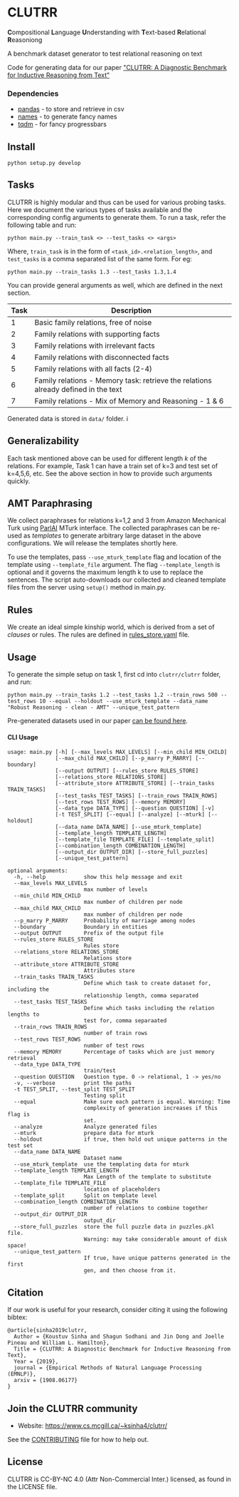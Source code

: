# CLUTRR

**C**ompositional **L**anguage **U**nderstanding with **T**ext-based **R**elational **R**easoniong

A benchmark dataset generator to test relational reasoning on text

Code for generating data for our paper ["CLUTRR: A Diagnostic Benchmark for Inductive Reasoning from Text"](https://arxiv.org/abs/1908.06177)


### Dependencies

- [pandas](https://pypi.org/project/pandas/) - to store and retrieve in csv
- [names](https://pypi.org/project/names/) - to generate fancy names
- [tqdm](https://pypi.org/project/tqdm/) - for fancy progressbars

## Install

`python setup.py develop`

## Tasks

CLUTRR is highly modular and thus can be used for various probing tasks. Here we document the various types of tasks
available and the corresponding config arguments to generate them. To
run a task, refer the following table and run:

`python main.py --train_task <> --test_tasks <> <args>`

Where, `train_task` is in the form of `<task_id>.<relation_length>`, and `test_tasks` is a comma separated list of the same form. For eg:

`python main.py --train_tasks 1.3 --test_tasks 1.3,1.4`

You can provide general arguments as well, which are defined in the next section.

| Task | Description                              |
|------|------------------------------------------|
|   1  | Basic family relations, free of noise   |
|   2  | Family relations with supporting facts  |
|   3  | Family relations with irrelevant facts  |
|   4  | Family relations with disconnected facts |
|   5  | Family relations with all facts (2-4)  |
|   6  | Family relations - Memory task: retrieve the relations already defined in the text 
|   7  | Family relations - Mix of Memory and Reasoning - 1 & 6 |   


Generated data is stored in `data/` folder.
i
## Generalizability

Each task mentioned above can be used for different length _k_ of the relations.
For example, Task 1 can have a train set of k=3 and test set of k=4,5,6, etc. See the
above section in how to provide such arguments quickly.


## AMT Paraphrasing

We collect paraphrases for relations k=1,2 and 3 from Amazon Mechanical Turk using [ParlAI](https://github.com/facebookresearch/parlai)
MTurk interface. The collected paraphrases can be re-used as _templates_ to generate
arbitrary large dataset in the above configurations. We will release the templates shortly here.

To use the templates, pass `--use_mturk_template` flag and location of the template using 
`--template_file` argument. The flag `--template_length` is optional and it governs
the maximum length k to use to replace the sentences. The script auto-downloads our collected and cleaned
template files from the server using `setup()` method in main.py.

## Rules

We create an ideal simple kinship world, which is derived from a set of _clauses_ or rules.
The rules are defined in [rules_store.yaml](clutrr/store/rules_store.yaml) file.

## Usage

To generate the simple setup on task 1, first cd into `clutrr/clutrr` folder, and run:

```
python main.py --train_tasks 1.2 --test_tasks 1.2 --train_rows 500 --test_rows 10 --equal --holdout --use_mturk_template --data_name "Robust Reasoning - clean - AMT" --unique_test_pattern
```

Pre-generated datasets used in our paper [can be found here](https://drive.google.com/file/d/1SEq_e1IVCDDzsBIBhoUQ5pOVH5kxRoZF/view).

#### CLI Usage

```
usage: main.py [-h] [--max_levels MAX_LEVELS] [--min_child MIN_CHILD]
               [--max_child MAX_CHILD] [--p_marry P_MARRY] [--boundary]
               [--output OUTPUT] [--rules_store RULES_STORE]
               [--relations_store RELATIONS_STORE]
               [--attribute_store ATTRIBUTE_STORE] [--train_tasks TRAIN_TASKS]
               [--test_tasks TEST_TASKS] [--train_rows TRAIN_ROWS]
               [--test_rows TEST_ROWS] [--memory MEMORY]
               [--data_type DATA_TYPE] [--question QUESTION] [-v]
               [-t TEST_SPLIT] [--equal] [--analyze] [--mturk] [--holdout]
               [--data_name DATA_NAME] [--use_mturk_template]
               [--template_length TEMPLATE_LENGTH]
               [--template_file TEMPLATE_FILE] [--template_split]
               [--combination_length COMBINATION_LENGTH]
               [--output_dir OUTPUT_DIR] [--store_full_puzzles]
               [--unique_test_pattern]

optional arguments:
  -h, --help            show this help message and exit
  --max_levels MAX_LEVELS
                        max number of levels
  --min_child MIN_CHILD
                        max number of children per node
  --max_child MAX_CHILD
                        max number of children per node
  --p_marry P_MARRY     Probability of marriage among nodes
  --boundary            Boundary in entities
  --output OUTPUT       Prefix of the output file
  --rules_store RULES_STORE
                        Rules store
  --relations_store RELATIONS_STORE
                        Relations store
  --attribute_store ATTRIBUTE_STORE
                        Attributes store
  --train_tasks TRAIN_TASKS
                        Define which task to create dataset for, including the
                        relationship length, comma separated
  --test_tasks TEST_TASKS
                        Define which tasks including the relation lengths to
                        test for, comma separaated
  --train_rows TRAIN_ROWS
                        number of train rows
  --test_rows TEST_ROWS
                        number of test rows
  --memory MEMORY       Percentage of tasks which are just memory retrieval
  --data_type DATA_TYPE
                        train/test
  --question QUESTION   Question type. 0 -> relational, 1 -> yes/no
  -v, --verbose         print the paths
  -t TEST_SPLIT, --test_split TEST_SPLIT
                        Testing split
  --equal               Make sure each pattern is equal. Warning: Time
                        complexity of generation increases if this flag is
                        set.
  --analyze             Analyze generated files
  --mturk               prepare data for mturk
  --holdout             if true, then hold out unique patterns in the test set
  --data_name DATA_NAME
                        Dataset name
  --use_mturk_template  use the templating data for mturk
  --template_length TEMPLATE_LENGTH
                        Max Length of the template to substitute
  --template_file TEMPLATE_FILE
                        location of placeholders
  --template_split      Split on template level
  --combination_length COMBINATION_LENGTH
                        number of relations to combine together
  --output_dir OUTPUT_DIR
                        output_dir
  --store_full_puzzles  store the full puzzle data in puzzles.pkl file.
                        Warning: may take considerable amount of disk space!
  --unique_test_pattern
                        If true, have unique patterns generated in the first
                        gen, and then choose from it.
```

## Citation

If our work is useful for your research, consider citing it using the following bibtex:

```
@article{sinha2019clutrr,
  Author = {Koustuv Sinha and Shagun Sodhani and Jin Dong and Joelle Pineau and William L. Hamilton},
  Title = {CLUTRR: A Diagnostic Benchmark for Inductive Reasoning from Text},
  Year = {2019},
  journal = {Empirical Methods of Natural Language Processing (EMNLP)},
  arxiv = {1908.06177}
}
```

## Join the CLUTRR community

* Website: https://www.cs.mcgill.ca/~ksinha4/clutrr/

See the [CONTRIBUTING](CONTRIBUTING.md) file for how to help out.

## License
CLUTRR is CC-BY-NC 4.0 (Attr Non-Commercial Inter.) licensed, as found in the LICENSE file.

